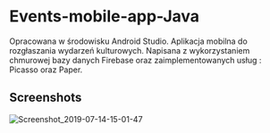 # Events-mobile-app-Java
Opracowana w środowisku Android Studio. 
Aplikacja mobilna do rozgłaszania wydarzeń kulturowych.
Napisana z wykorzystaniem chmurowej bazy danych Firebase oraz zaimplementowanych usług : Picasso oraz Paper.

## Screenshots

![Screenshot_2019-07-14-15-01-47](https://user-images.githubusercontent.com/47102499/61184080-b15d0e80-a649-11e9-8b1f-39754bf5ce4e.png)
